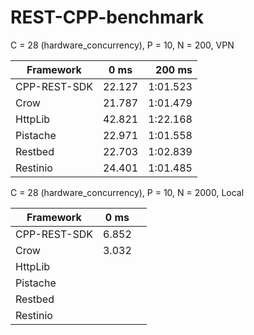 # REST-CPP-benchmark

C = 28 (hardware_concurrency), P = 10, N = 200, VPN

| Framework | 0 ms |  200 ms |
|----------|:-------------:|------:|
| CPP-REST-SDK | 22.127 | 1:01.523 |
| Crow     | 21.787 | 1:01.479 |
| HttpLib  | 42.821 | 1:22.168 |
| Pistache | 22.971 | 1:01.558 |
| Restbed | 22.703  | 1:02.839 |
| Restinio | 24.401 | 1:01.485 |

C = 28 (hardware_concurrency), P = 10, N = 2000, Local

| Framework | 0 ms |  |
|----------|:-------------:|------:|
| CPP-REST-SDK | 6.852 |  |
| Crow     | 3.032 |  |
| HttpLib  | | |
| Pistache | | |
| Restbed | | |
| Restinio | | |
